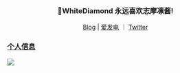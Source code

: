 <h3 align="center">🎉WhiteDiamond 永远喜欢志摩凛酱!</h3>
<p align="center">
   <a target="_blank" href="https://www.yourworld.fun">Blog</a> |
   <a target="_blank" href="">  爱发电</a> ｜
   <a target="_blank" href="">Twitter
</p>

### 个人信息

![](https://genshin-card.yourworld.fun/detail/rand/78721390.png)






